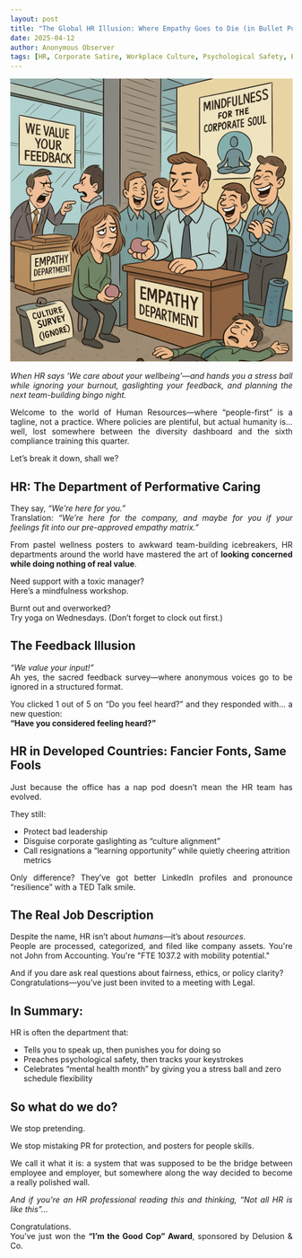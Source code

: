 ```yaml
---
layout: post
title: "The Global HR Illusion: Where Empathy Goes to Die (in Bullet Points)"
date: 2025-04-12
author: Anonymous Observer
tags: [HR, Corporate Satire, Workplace Culture, Psychological Safety, Burnout, Global Illusion]
---
```


![global unqualified HRVisualized](/images/4A9EF9B2-7965-4ED2-B6F3-BAF9FF0E0944.png)
<p align="justify">
<em> When HR says ‘We care about your wellbeing’—and hands you a stress ball while ignoring your burnout, gaslighting your feedback, and planning the next team-building bingo night.</em>
</p>


<p align="justify">Welcome to the world of Human Resources—where “people-first” is a tagline, not a practice. Where policies are plentiful, but actual humanity is… well, lost somewhere between the diversity dashboard and the sixth compliance training this quarter.</p>

<p align="justify">Let’s break it down, shall we?</p>

<h2>HR: The Department of Performative Caring</h2>

<p align="justify">They say, <em>“We’re here for you.”</em><br>
Translation: <em>“We’re here for the company, and maybe for you if your feelings fit into our pre-approved empathy matrix.”</em></p>

<p align="justify">From pastel wellness posters to awkward team-building icebreakers, HR departments around the world have mastered the art of <strong>looking concerned while doing nothing of real value</strong>.</p>

<p align="justify">Need support with a toxic manager?<br>
Here’s a mindfulness workshop.</p>

<p align="justify">Burnt out and overworked?<br>
Try yoga on Wednesdays. (Don’t forget to clock out first.)</p>

<h2>The Feedback Illusion</h2>

<p align="justify"><em>“We value your input!”</em><br>
Ah yes, the sacred feedback survey—where anonymous voices go to be ignored in a structured format.</p>

<p align="justify">You clicked 1 out of 5 on “Do you feel heard?” and they responded with… a new question:<br>
<strong>“Have you considered feeling heard?”</strong></p>

<h2>HR in Developed Countries: Fancier Fonts, Same Fools</h2>

<p align="justify">Just because the office has a nap pod doesn’t mean the HR team has evolved.</p>

<p align="justify">They still:</p>
<ul>
<li>Protect bad leadership</li>
<li>Disguise corporate gaslighting as “culture alignment”</li>
<li>Call resignations a “learning opportunity” while quietly cheering attrition metrics</li>
</ul>

<p align="justify">Only difference? They’ve got better LinkedIn profiles and pronounce “resilience” with a TED Talk smile.</p>

<h2>The Real Job Description</h2>

<p align="justify">Despite the name, HR isn’t about <em>humans</em>—it’s about <em>resources</em>.<br>
People are processed, categorized, and filed like company assets. You're not John from Accounting. You're "FTE 1037.2 with mobility potential."</p>

<p align="justify">And if you dare ask real questions about fairness, ethics, or policy clarity?<br>
Congratulations—you’ve just been invited to a meeting with Legal.</p>

<h2>In Summary:</h2>

<p align="justify">HR is often the department that:</p>
<ul>
<li>Tells you to speak up, then punishes you for doing so</li>
<li>Preaches psychological safety, then tracks your keystrokes</li>
<li>Celebrates “mental health month” by giving you a stress ball and zero schedule flexibility</li>
</ul>

<h2>So what do we do?</h2>

<p align="justify">We stop pretending.</p>

<p align="justify">We stop mistaking PR for protection, and posters for people skills.</p>

<p align="justify">We call it what it is: a system that was supposed to be the bridge between employee and employer, but somewhere along the way decided to become a really polished wall.</p>

<p align="justify"><em>And if you're an HR professional reading this and thinking, “Not all HR is like this”…</em></p>

<p align="justify">Congratulations.<br>
You’ve just won the <strong>“I’m the Good Cop” Award</strong>, sponsored by Delusion & Co.</p>
